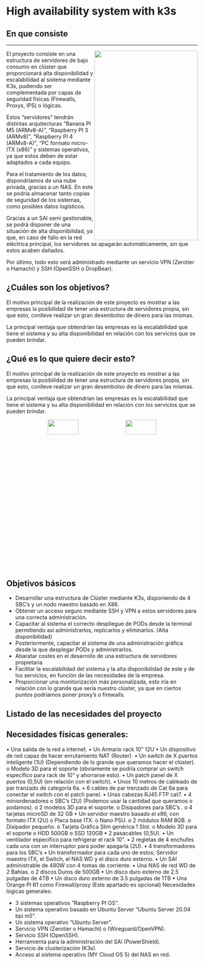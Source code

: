 # High availability system with k3s
## En que consiste
---------------

  <img src="https://github.com/Serferman/high-availability-system-with-k3s/blob/f073996cc14c1d34aa923d18cdeb911db5039c56/recursos/Diagramas%20Explicativos/Diagramas%20de%20las%20versiones%20proyecto%20Rack%2010''/Servidores%20horizontales%20(Version%201%20Rack).png" align="right" width=272 height=500 padding="10px"/>

El proyecto consiste en una estructura de servidores de bajo consumo en clúster que proporcionará alta disponibilidad y escalabilidad al sistema mediante K3s, pudiendo ser complementada por capas de seguridad físicas (Firewalls, Proxys, IPS) o lógicas.

Estos “servidores” tendrán distintas arquitecturas “Banana PI M5 (ARMv8-A)”, “Raspberry PI 3 (ARMv8)”, “Raspberry PI 4 (ARMv8-A)”, “PC formato micro-ITX (x86)” y sistemas operativos, ya que estos deben de estar adaptados a cada equipo.

Para el tratamiento de los datos, dispondríamos de una nube privada, gracias a un NAS. En este se podría almacenar tanto copias de seguridad de los sistemas, como posibles datos logísticos.

Gracias a un SAI semi gestionable, se podrá disponer de una situación de alta disponibilidad, ya que, en caso de fallo en la red eléctrica principal, los servidores se apagarán automáticamente, sin que estos acaben dañados.

Por último, todo esto será administrado mediante un servicio VPN (Zerotier o Hamachi) y SSH (OpenSSH o DropBear). 

¿Cuáles son los objetivos?
--------------------------
El motivo principal de la realización de este proyecto es mostrar a las empresas la posibilidad de tener una estructura de servidores propia, sin que esto, conlleve realizar un gran desembolso de dinero para las mismas.

La principal ventaja que obtendrían las empresas es la escalabilidad que tiene el sistema y su alta disponibilidad en relación con los servicios que se pueden brindar. 

¿Qué es lo que quiere decir esto?
---------------------------------
El motivo principal de la realización de este proyecto es mostrar a las empresas la posibilidad de tener una estructura de servidores propia, sin que esto, conlleve realizar un gran desembolso de dinero para las mismas.

La principal ventaja que obtendrían las empresas es la escalabilidad que tiene el sistema y su alta disponibilidad en relación con los servicios que se pueden brindar. 

<div align="center">
  <img src="https://github.com/Serferman/high-availability-system-with-k3s/blob/57a2a7c39b55bb3055ad8898ebc6aefc97c9db9b/recursos/Diagramas%20Explicativos/Un%20pod.png" width=40% height=10% padding="30px"/>
  
  <img src="https://github.com/Serferman/high-availability-system-with-k3s/blob/57a2a7c39b55bb3055ad8898ebc6aefc97c9db9b/recursos/Diagramas%20Explicativos/Varios%20pods.png" width=40% height=10% padding="30px"/>
</div>

Objetivos básicos
-----------------
* Desarrollar una estructura de Clúster mediante K3s, disponiendo de 4 SBC’s y un nodo maestro basado en X86.
* Obtener un acceso seguro mediante SSH y VPN a estos servidores para una correcta administración.
* Capacitar al sistema el correcto despliegue de PODs desde la terminal permitiendo así administrarlos, replicarlos y eliminarlos. (Alta disponibilidad)
* Posteriormente, capacitar al sistema de una administración gráfica desde la que desplegar PODs y administrarlos.
* Abaratar costes en el desarrollo de una estructura de servidores propietaria
* Facilitar la escalabilidad del sistema y la alta disponibilidad de este y de los servicios, en función de las necesidades de la empresa.
* Proporcionar una monitorización más personalizada, esto iría en relación con lo grande que sería nuestro clúster, ya que en ciertos puntos podríamos poner proxy’s o firewalls.

Listado de las necesidades del proyecto
---------------------------------------
Necesidades físicas generales:
------------------------------
• Una salida de la red a internet.
• Un Armario rack 10” 12U
• Un dispositivo de red capaz de hacer enrutamiento NAT (Router).
• Un switch de X puertos inteligente (1U) (Dependiendo de lo grande que queramos hacer el 
clúster).
o Modelo 3D para el soporte (obviamente se podría comprar un switch específico 
para rack de 10” y ahorrarse esto).
• Un patch panel de X puertos (0,5U) (en relación con el switch).
• Unos 10 metros de cableado de par tranzado de categoría 6a.
• 6 cables de par trenzado de Cat 6a para conectar el switch con el patch panel.
• Unas cabezas RJ45 FTP cat7.
• 4 miniordenadores o SBC’s (2U) (Podemos usar la cantidad que queramos o podamos).
o 2 modelos 3D para el soporte.
o Disipadores para SBC’s .
o 4 tarjetas microSD de 32 GB
• Un servidor maestro basado el x86, con formato ITX (2U)
o Placa base ITX.
o Nano PSU.
o 2 módulos RAM 8GB.
o Disipador pequeño.
o Tarjeta Gráfica Slim genérica 1 Slot.
o Modelo 3D para el soporte
o HDD 500GB
o SSD 120GB
• 2 pasacables (0,5U).
• Un ventilador específico para refrigerar el rack 10”.
• 2 regletas de 4 enchufes cada una con un interruptor para poder apagarla (2U).
• 4 transformadores para los SBC’s
• Un transformador para cada uno de estos; Servidor maestro ITX, el Switch, el NAS WD y el 
disco duro externo.
• Un SAI administrable de 480W con 4 tomas de corriente.
• Una NAS de red WD de 2 Bahías.
o 2 discos Duros de 500GB
• Un disco duro externo de 2.5 pulgadas de 4TB
• Un disco duro externo de 3.5 pulgadas de 1TB
• Una Orange PI R1 como Firewall/proxy (Este apartado es opcional)
Necesidades lógicas generales:
- 3 sistemas operativos “Raspberry PI OS”.
- Un sistema operativo basado en Ubuntu Server “Ubuntu Server 20.04 bpi m5”.
- Un sistema operativo “Ubuntu Server”.
- Servicio VPN (Zerotier o Hamachi) o (Wireguard/OpenVPN).
- Servicio SSH (OpenSSH).
- Herramienta para la administración del SAI (PowerShield).
- Servicio de clusterización (K3s).
- Acceso al sistema operativo (MY Cloud OS 5) del NAS en red.
